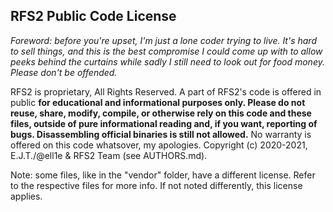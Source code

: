 RFS2 Public Code License
------------------------

*Foreword: before you're upset, I'm just a lone coder trying to live.
It's hard to sell things, and this is the best compromise
I could come up with to allow peeks behind the curtains while
sadly I still need to look out for food money.
Please don't be offended.*

RFS2 is proprietary, All Rights Reserved.
A part of RFS2's code is offered in public
**for educational and informational purposes only.
Please do not reuse, share, modify, compile, or
otherwise rely on this code and these files,
outside of pure informational reading
and, if you want, reporting of bugs. Disassembling official binaries
is still not allowed.**
No warranty is offered on this code whatsover, my apologies.
Copyright (c) 2020-2021,  E.J.T./@ell1e & RFS2 Team (see AUTHORS.md).

Note: some files, like in the "vendor" folder, have a different license.
Refer to the respective files for more info.
If not noted differently, this license applies.
